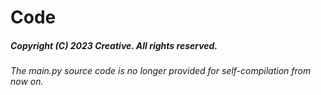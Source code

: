 # Code
##### Copyright (C) 2023 Creative. All rights reserved. 
###### The main.py source code is no longer provided for self-compilation from now on.
